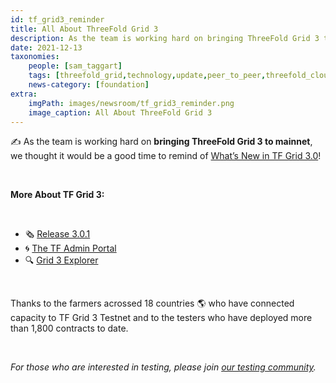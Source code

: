 ```yaml
---
id: tf_grid3_reminder
title: All About ThreeFold Grid 3
description: As the team is working hard on bringing ThreeFold Grid 3 to mainnet, we wanted to remind you of what's new and what's coming!
date: 2021-12-13
taxonomies:
    people: [sam_taggart]
    tags: [threefold_grid,technology,update,peer_to_peer,threefold_cloud]
    news-category: [foundation]
extra:
    imgPath: images/newsroom/tf_grid3_reminder.png
    image_caption: All About ThreeFold Grid 3
---
```


✍️ As the team is working hard on **bringing ThreeFold Grid 3 to mainnet**, we thought it would be a good time to remind of [What’s New in TF Grid 3.0](https://forum.threefold.io/t/what-is-new-in-tfgrid-3-0/1133)!

<br/>

**More About TF Grid 3:**

<br/>

- 🗞 [Release 3.0.1](https://forum.threefold.io/t/whats-new-in-tf-grid-3-0-1-and-the-path-to-mainnet/1488)
- 🌀 [The TF Admin Portal](https://forum.threefold.io/t/introducing-the-tf-chain-admin-portal-for-farmers-and-grid-users/1526)
- 🔍 [Grid 3 Explorer](https://forum.threefold.io/t/the-threefold-grid-3-x-explorer-ui/1536)

<br/>

Thanks to the farmers acrossed 18 countries 🌎 who have connected capacity to TF Grid 3 Testnet and to the testers who have deployed more than 1,800 contracts to date.

<br/>

*For those who are interested in testing, please join [our testing community](https://t.me/threefoldtesting).*